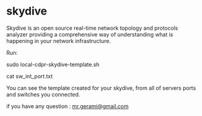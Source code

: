 # skydive
Skydive is an open source real-time network topology and protocols analyzer providing a comprehensive way of understanding what is happening in your network infrastructure.

Run:

sudo local-cdpr-skydive-template.sh

cat sw_int_port.txt

You can see the template created for your skydive, from all of servers ports and switches you connected.

if you have any question : mr.gerami@gmail.com
